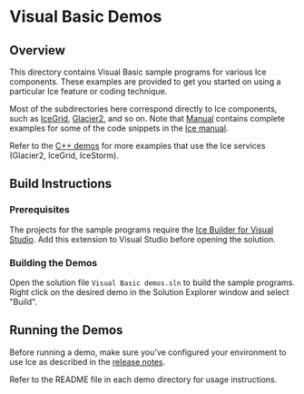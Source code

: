 # Visual Basic Demos

## Overview

This directory contains Visual Basic sample programs for various Ice components.
These examples are provided to get you started on using a particular Ice feature or
coding technique.

Most of the subdirectories here correspond directly to Ice components, such as
[IceGrid](./IceGrid), [Glacier2](./Glacier2), and so on. Note that [Manual](./Manual)
contains complete examples for some of the code snippets in the
[Ice manual][1].

Refer to the [C++ demos](../cpp) for more examples that use the Ice services
(Glacier2, IceGrid, IceStorm).

## Build Instructions

### Prerequisites

The projects for the sample programs require the [Ice Builder for Visual Studio][2].
Add this extension to Visual Studio before opening the solution.

### Building the Demos

Open the solution file `Visual Basic demos.sln` to build the sample
programs. Right click on the desired demo in the Solution Explorer window and
select "Build".

## Running the Demos

Before running a demo, make sure you've configured your environment to use Ice
as described in the [release notes][3].

Refer to the README file in each demo directory for usage instructions.

[1]: https://doc.zeroc.com/display/Ice37/Ice+Manual
[2]: https://github.com/zeroc-ice/ice-builder-visualstudio
[3]: https://doc.zeroc.com/display/Ice37/Ice+Release+Notes
